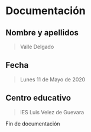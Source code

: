 # Documentación

## Nombre y apellidos

> Valle Delgado

## Fecha

> Lunes 11 de Mayo de 2020

## Centro educativo

> IES Luis Velez de Guevara

Fin de documentación
